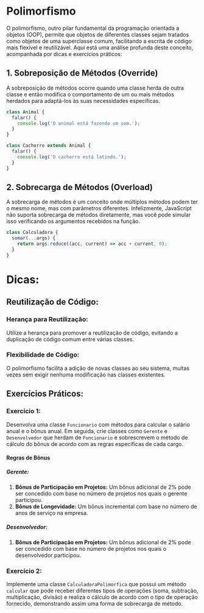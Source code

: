 # Polimorfismo

O polimorfismo, outro pilar fundamental da programação orientada a objetos (OOP), permite que objetos de diferentes classes sejam tratados como objetos de uma superclasse comum, facilitando a escrita de código mais flexível e reutilizável. Aqui está uma análise profunda deste conceito, acompanhada por dicas e exercícios práticos:

## 1. Sobreposição de Métodos (Override)

A sobreposição de métodos ocorre quando uma classe herda de outra classe e então modifica o comportamento de um ou mais métodos herdados para adaptá-los às suas necessidades específicas.

```javascript
class Animal {
  falar() {
    console.log('O animal está fazendo um som.');
  }
}

class Cachorro extends Animal {
  falar() {
    console.log('O cachorro está latindo.');
  }
}
```

## 2. Sobrecarga de Métodos (Overload)

A sobrecarga de métodos é um conceito onde múltiplos métodos podem ter o mesmo nome, mas com parâmetros diferentes. Infelizmente, JavaScript não suporta sobrecarga de métodos diretamente, mas você pode simular isso verificando os argumentos recebidos na função.

```javascript
class Calculadora {
  somar(...args) {
    return args.reduce((acc, current) => acc + current, 0);
  }
}
```

# Dicas:

## Reutilização de Código:

### Herança para Reutilização:
Utilize a herança para promover a reutilização de código, evitando a duplicação de código comum entre várias classes.

### Flexibilidade de Código:
O polimorfismo facilita a adição de novas classes ao seu sistema, muitas vezes sem exigir nenhuma modificação nas classes existentes.

## Exercícios Práticos:

### Exercício 1:
Desenvolva uma classe `Funcionario` com métodos para calcular o salário anual e o bônus anual. Em seguida, crie classes como `Gerente` e `Desenvolvedor` que herdam de `Funcionario` e sobrescrevem o método de cálculo do bônus de acordo com as regras específicas de cada cargo.
#### Regras de Bônus
##### Gerente:
1. **Bônus de Participação em Projetos:** Um bônus adicional de 2% pode ser concedido com base no número de projetos nos quais o gerente participou.
2. **Bônus de Longevidade:** Um bônus incremental com base no número de anos de serviço na empresa.
##### Desenvolvedor:
1. **Bônus de Participação em Projetos:** Um bônus adicional de 2% pode ser concedido com base no número de projetos nos quais o desenvolvedor participou.

### Exercício 2:
Implemente uma classe `CalculadoraPolimorfica` que possui um método `calcular` que pode receber diferentes tipos de operações (soma, subtração, multiplicação, divisão) e realiza o cálculo de acordo com o tipo de operação fornecido, demonstrando assim uma forma de sobrecarga de método.